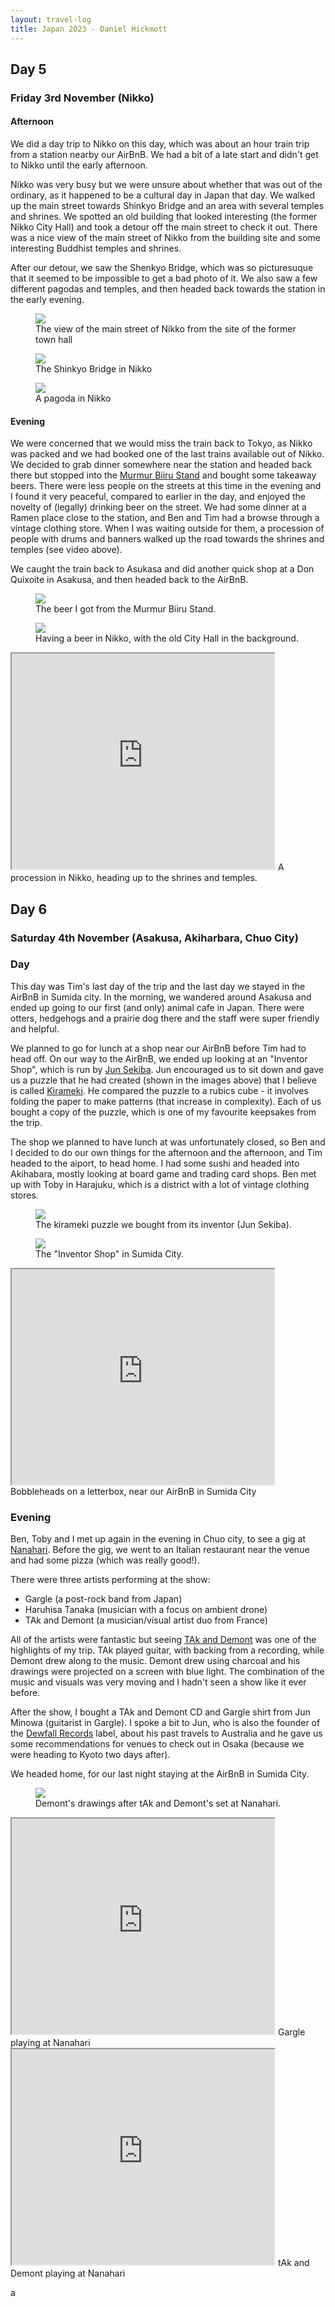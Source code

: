 ```yaml
---
layout: travel-log
title: Japan 2023 - Daniel Hickmott
---
```


## Day 5

### Friday 3rd November (Nikko)

#### Afternoon

We did a day trip to Nikko on this day, which was about an hour train trip from a station nearby our AirBnB.
We had a bit of a late start and didn't get to Nikko until the early afternoon.

Nikko was very busy but we were unsure about whether that was out of the ordinary, as it happened to be a cultural day in Japan that day. 
We walked up the main street towards Shinkyo Bridge and an area with several temples and shrines.
We spotted an old building that looked interesting (the former Nikko City Hall) and took a detour off the main street to check it out.
There was a nice view of the main street of Nikko from the building site and some interesting Buddhist temples and shrines.

After our detour, we saw the Shenkyo Bridge, which was so picturesuque that it seemed to be impossible to get a bad photo of it.
We also saw a few different pagodas and temples, and then headed back towards the station in the early evening.

<figure>
    <img src="images/nikko_view.jpg" style="max-width: 200px">
    <figcaption>The view of the main street of Nikko from the site of the former town hall</figcaption>
</figure>

<figure>
    <img src="images/shenkyo_bridge.jpg" style="max-width: 200px">
    <figcaption>The Shinkyo Bridge in Nikko</figcaption>
</figure>

<figure>
    <img src="images/nikko_pagoda.jpg" style="max-width: 200px">
    <figcaption>A pagoda in Nikko</figcaption>
</figure>

#### Evening

We were concerned that we would miss the train back to Tokyo, as Nikko was packed and we had booked one of the last trains available out of Nikko. 
We decided to grab dinner somewhere near the station and headed back there but stopped into the [Murmur Biiru Stand](https://www.google.com/maps/place/Murmur+Biiru+Stand/@36.7525861,139.6060476,15z/data=!4m2!3m1!1s0x0:0x828327f22644940f?sa=X&ved=2ahUKEwjG-qOau_eCAxWJqFYBHWX3AT8Q_BJ6BAgNEAA) and bought some takeaway beers.
There were less people on the streets at this time in the evening and I found it very peaceful, compared to earlier in the day, and enjoyed the novelty of (legally) drinking beer on the street.
We had some dinner at a Ramen place close to the station, and Ben and Tim had a browse through a vintage clothing store.
When I was waiting outside for them, a procession of people with drums and banners walked up the road towards the shrines and temples (see video above).

We caught the train back to Asukasa and did another quick shop at a Don Quixoite in Asakusa, and then headed back to the AirBnB.

<figure>
    <img src="images/murmur_biiru_beer.jpg" style="max-width: 200px">
    <figcaption>The beer I got from the Murmur Biiru Stand.</figcaption>
</figure>

<figure>
    <img src="images/nikko_street_beer.jpg" style="max-width: 200px">
    <figcaption>Having a beer in Nikko, with the old City Hall in the background.</figcaption>
</figure>

<iframe width="420" height="345" src="https://www.youtube.com/embed/UM-eP5iro-s"></iframe>
A procession in Nikko, heading up to the shrines and temples.

## Day 6

### Saturday 4th November (Asakusa, Akiharbara, Chuo City)

### Day

This day was Tim's last day of the trip and the last day we stayed in the AirBnB in Sumida city.
In the morning, we wandered around Asakusa and ended up going to our first (and only) animal cafe in Japan.
There were otters, hedgehogs and a prairie dog there and the staff were super friendly and helpful.

We planned to go for lunch at a shop near our AirBnB before Tim had to head off. 
On our way to the AirBnB, we ended up looking at an "Inventor Shop", which is run by [Jun Sekiba](https://www.amazon.com/s?i=digital-text&rh=p_27%3AJun+Sekiba&_encoding=UTF8&ref=dbs_m_mng_rwt_byln).
Jun encouraged us to sit down and gave us a puzzle that he had created (shown in the images above) that I believe is called [Kirameki](https://hirameki.co.jp/product/kirameki/).
He compared the puzzle to a rubics cube - it involves folding the paper to make patterns (that increase in complexity).
Each of us bought a copy of the puzzle, which is one of my favourite keepsakes from the trip.

The shop we planned to have lunch at was unfortunately closed, so Ben and I decided to do our own things for the afternoon and the afternoon, and Tim headed to the aiport, to head home.
I had some sushi and headed into Akihabara, mostly looking at board game and trading card shops.
Ben met up with Toby in Harajuku, which is a district with a lot of vintage clothing stores.

<figure>
    <img src="images/hirameki_kirameki_puzzle.jpg" style="max-width: 200px">
    <figcaption>The kirameki puzzle we bought from its inventor (Jun Sekiba).</figcaption>
</figure>

<figure>
    <img src="images/sumida_inventor_shop.jpg" style="max-width: 200px">
    <figcaption>The "Inventor Shop" in Sumida City.</figcaption>
</figure>

<iframe width="420" height="345" src="https://www.youtube.com/embed/lhUqwYqMeAY"></iframe>
Bobbleheads on a letterbox, near our AirBnB in Sumida City

### Evening

Ben, Toby and I met up again in the evening in Chuo city, to see a gig at [Nanahari](https://www.tokyogigguide.com/en/gigs/venue/102).
Before the gig, we went to an Italian restaurant near the venue and had some pizza (which was really good!).

There were three artists performing at the show:
- Gargle (a post-rock band from Japan)
- Haruhisa Tanaka (musician with a focus on ambient drone)
- TAk and Demont (a musician/visual artist duo from France)

All of the artists were fantastic but seeing [TAk and Demont](https://taketdemont.com/) was one of the highlights of my trip.
TAk played guitar, with backing from a recording, while Demont drew along to the music. 
Demont drew using charcoal and his drawings were projected on a screen with blue light.
The combination of the music and visuals was very moving and I hadn't seen a show like it ever before.

After the show, I bought a TAk and Demont CD and Gargle shirt from Jun Minowa (guitarist in Gargle). 
I spoke a bit to Jun, who is also the founder of the [Dewfall Records](https://www.dewfallrecords.com/) label, about his past travels to Australia and he gave us some recommendations for venues to check out in Osaka (because we were heading to Kyoto two days after).

We headed home, for our last night staying at the AirBnB in Sumida City.

<figure>
    <img src="images/nanahari_demont_drawings.jpg" style="max-width: 200px">
    <figcaption>Demont's drawings after tAk and Demont's set at Nanahari.</figcaption>
</figure>

<iframe width="420" height="345" src="https://www.youtube.com/embed/jvUYDrJCCFo"></iframe>
Gargle playing at Nanahari

<iframe width="420" height="345" src="https://www.youtube.com/embed/S2mrBDqWjMQ"></iframe>
tAk and Demont playing at Nanahari

a